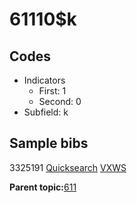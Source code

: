 # 61110$k

## Codes

-   Indicators
    -   First: 1
    -   Second: 0
-   Subfield: k

## Sample bibs

3325191 [Quicksearch](https://search.library.yale.edu/catalog/3325191) [VXWS](http://prodorbis.library.yale.edu:7014/vxws/GetHoldingsService?bibId=3325191)

**Parent topic:**[611](../../tags/611/611.md)

